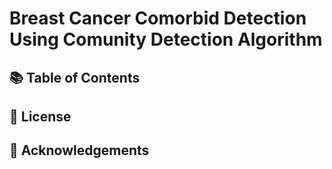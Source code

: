 # Breast Cancer Comorbid Detection Using Comunity Detection Algorithm

## 📚 Table of Contents

## 📝 License

## 🙏 Acknowledgements
